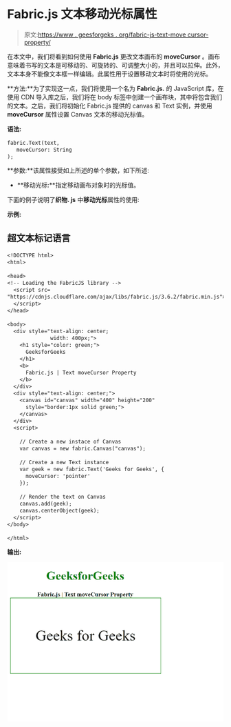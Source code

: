 # Fabric.js 文本移动光标属性

> 原文:[https://www . geesforgeks . org/fabric-js-text-move cursor-property/](https://www.geeksforgeeks.org/fabric-js-text-movecursor-property/)

在本文中，我们将看到如何使用 **Fabric.js** 更改文本画布的 **moveCursor** 。画布意味着书写的文本是可移动的、可旋转的、可调整大小的，并且可以拉伸。此外，文本本身不能像文本框一样编辑。此属性用于设置移动文本时将使用的光标。

**方法:**为了实现这一点，我们将使用一个名为 **Fabric.js.** 的 JavaScript 库，在使用 CDN 导入库之后，我们将在 body 标签中创建一个画布块，其中将包含我们的文本。之后，我们将初始化 Fabric.js 提供的 canvas 和 Text 实例，并使用 **moveCursor** 属性设置 Canvas 文本的移动光标值。

**语法:**

```
fabric.Text(text,
   moveCursor: String
); 
```

**参数:**该属性接受如上所述的单个参数，如下所述:

*   **移动光标:**指定移动画布对象时的光标值。

下面的例子说明了**织物. js** 中**移动光标**属性的使用:

**示例:**

## 超文本标记语言

```
<!DOCTYPE html>
<html> 

<head> 
<!-- Loading the FabricJS library -->
  <script src= 
"https://cdnjs.cloudflare.com/ajax/libs/fabric.js/3.6.2/fabric.min.js"> 
  </script> 
</head> 

<body> 
  <div style="text-align: center;
              width: 400px;"> 
    <h1 style="color: green;"> 
      GeeksforGeeks 
    </h1>
    <b> 
      Fabric.js | Text moveCursor Property 
    </b> 
  </div> 
  <div style="text-align: center;"> 
    <canvas id="canvas" width="400" height="200"
      style="border:1px solid green;"> 
    </canvas> 
  </div> 
  <script>

    // Create a new instace of Canvas 
    var canvas = new fabric.Canvas("canvas"); 

    // Create a new Text instance 
    var geek = new fabric.Text('Geeks for Geeks', { 
      moveCursor: 'pointer'
    }); 

    // Render the text on Canvas 
    canvas.add(geek); 
    canvas.centerObject(geek);
  </script> 
</body> 

</html>
```

**输出:**

![](img/b94ceb0b3ba866c7648571d23ff020f8.png)